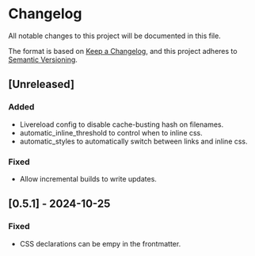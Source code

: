 # Changelog

All notable changes to this project will be documented in this file.

The format is based on [Keep a Changelog](https://keepachangelog.com/en/1.1.0/),
and this project adheres to [Semantic Versioning](https://semver.org/spec/v2.0.0.html).

## [Unreleased]

### Added

- Livereload config to disable cache-busting hash on filenames.
- automatic_inline_threshold to control when to inline css.
- automatic_styles to automatically switch between links and inline css.

### Fixed

- Allow incremental builds to write updates.

## [0.5.1] - 2024-10-25

### Fixed

- CSS declarations can be empy in the frontmatter.
